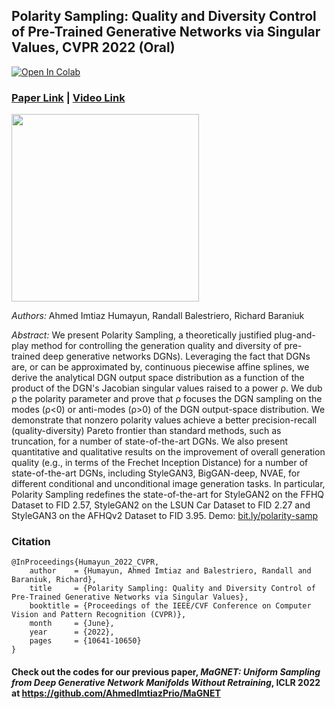 ## Polarity Sampling: Quality and Diversity Control of Pre-Trained Generative Networks via Singular Values, CVPR 2022 (Oral)
[![Open In Colab](https://colab.research.google.com/assets/colab-badge.svg)](https://bit.ly/polarity-demo-colab)
### [Paper Link](https://arxiv.org/abs/2203.01993) | [Video Link](https://www.youtube.com/watch?v=zRKyx_dF89M)
<img src="https://github.com/AhmedImtiazPrio/magnet-polarity/blob/main/assets/polaritysweep.gif"  height="300" alt_text="polarity_sweep_animation"/>


*Authors:* Ahmed Imtiaz Humayun, Randall Balestriero, Richard Baraniuk

*Abstract:* We present Polarity Sampling, a theoretically justified plug-and-play method for controlling the generation quality and diversity of pre-trained deep generative networks DGNs). Leveraging the fact that DGNs are, or can be approximated by, continuous piecewise affine splines, we derive the analytical DGN output space distribution as a function of the product of the DGN's Jacobian singular values raised to a power ρ. We dub ρ the polarity parameter and prove that ρ focuses the DGN sampling on the modes (ρ<0) or anti-modes (ρ>0) of the DGN output-space distribution. We demonstrate that nonzero polarity values achieve a better precision-recall (quality-diversity) Pareto frontier than standard methods, such as truncation, for a number of state-of-the-art DGNs. We also present quantitative and qualitative results on the improvement of overall generation quality (e.g., in terms of the Frechet Inception Distance) for a number of state-of-the-art DGNs, including StyleGAN3, BigGAN-deep, NVAE, for different conditional and unconditional image generation tasks. In particular, Polarity Sampling redefines the state-of-the-art for StyleGAN2 on the FFHQ Dataset to FID 2.57, StyleGAN2 on the LSUN Car Dataset to FID 2.27 and StyleGAN3 on the AFHQv2 Dataset to FID 3.95. Demo: [bit.ly/polarity-samp](http://bit.ly/polarity-samp)

### Citation
```
@InProceedings{Humayun_2022_CVPR,
    author    = {Humayun, Ahmed Imtiaz and Balestriero, Randall and Baraniuk, Richard},
    title     = {Polarity Sampling: Quality and Diversity Control of Pre-Trained Generative Networks via Singular Values},
    booktitle = {Proceedings of the IEEE/CVF Conference on Computer Vision and Pattern Recognition (CVPR)},
    month     = {June},
    year      = {2022},
    pages     = {10641-10650}
}
```


#### Check out the codes for our previous paper, _MaGNET: Uniform Sampling from Deep Generative Network Manifolds Without Retraining_, ICLR 2022 at https://github.com/AhmedImtiazPrio/MaGNET
